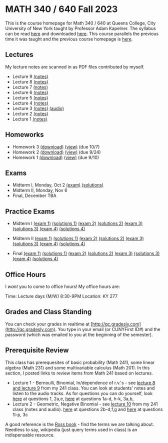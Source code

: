 # MATH 340 / 640 Fall 2023

This is the course homepage for Math 340 / 640 at Queens College, City University of New York taught by Professor Adam Kapelner. The syllabus can be read [here](https://github.com/kapelner/QC_MATH_340_Fall_2023/blob/main/syllabus/syllabus.pdf) and downloaded [here](https://raw.githubusercontent.com/kapelner/QC_MATH_340_Fall_2023/main/syllabus/syllabus.pdf). This course parallels the previous time it was taught and the previous course homepage is [here](https://github.com/kapelner/QC_Math_621_Fall_2020).

## Lectures

My lecture notes are scanned in as PDF files contributed by myself.

<!--
* Lecture 23 [(notes)](https://github.com/kapelner/QC_MATH_340_Fall_2023/blob/main/lectures/lec23.pdf)
* Lecture 22 [(notes)](https://github.com/kapelner/QC_MATH_340_Fall_2023/blob/main/lectures/lec22.pdf)
* Lecture 21 [(notes)](https://github.com/kapelner/QC_MATH_340_Fall_2023/blob/main/lectures/lec21.pdf)
* Lecture 20 [(notes)](https://github.com/kapelner/QC_MATH_340_Fall_2023/blob/main/lectures/lec20.pdf)
* Lecture 19 [(notes)](https://github.com/kapelner/QC_MATH_340_Fall_2023/blob/main/lectures/lec19.pdf)
* Lecture 18 [(notes)](https://github.com/kapelner/QC_MATH_340_Fall_2023/blob/main/lectures/lec18.pdf)
* Lecture 17 [(notes)](https://github.com/kapelner/QC_MATH_340_Fall_2023/blob/main/lectures/lec17.pdf)
* Lecture 16 [(notes)](https://github.com/kapelner/QC_MATH_340_Fall_2023/blob/main/lectures/lec16.pdf)
* Lecture 15 [(notes)](https://github.com/kapelner/QC_MATH_340_Fall_2023/blob/main/lectures/lec15.pdf)
* Lecture 14 [(notes)](https://github.com/kapelner/QC_MATH_340_Fall_2023/blob/main/lectures/lec14.pdf)
* Lecture 13 [(notes)](https://github.com/kapelner/QC_MATH_340_Fall_2023/blob/main/lectures/lec13.pdf)
* Lecture 12 [(notes)](https://github.com/kapelner/QC_MATH_340_Fall_2023/blob/main/lectures/lec12.pdf)
* Lecture 11 [(notes)](https://github.com/kapelner/QC_MATH_340_Fall_2023/blob/main/lectures/lec11.pdf)
* Lecture 10 [(notes)](https://github.com/kapelner/QC_MATH_340_Fall_2023/blob/main/lectures/lec10.pdf)--> 
* Lecture 9 [(notes)](https://github.com/kapelner/QC_MATH_340_Fall_2023/blob/main/lectures/lec09.pdf)
* Lecture 8 [(notes)](https://github.com/kapelner/QC_MATH_340_Fall_2023/blob/main/lectures/lec08.pdf)
* Lecture 7 [(notes)](https://github.com/kapelner/QC_MATH_340_Fall_2023/blob/main/lectures/lec07.pdf)
* Lecture 6 [(notes)](https://github.com/kapelner/QC_MATH_340_Fall_2023/blob/main/lectures/lec06.pdf) 
* Lecture 5 [(notes)](https://github.com/kapelner/QC_MATH_340_Fall_2023/blob/main/lectures/lec05.pdf) 
* Lecture 4 [(notes)](https://github.com/kapelner/QC_MATH_340_Fall_2023/blob/main/lectures/lec04.pdf)
* Lecture 3 [(notes)](https://github.com/kapelner/QC_MATH_340_Fall_2023/blob/main/lectures/lec03.pdf) [(audio)](https://github.com/kapelner/QC_MATH_340_Fall_2023/blob/main/lectures/lec03audio.m4a)
* Lecture 2 [(notes)](https://github.com/kapelner/QC_MATH_340_Fall_2023/blob/main/lectures/lec02.pdf)
* Lecture 1 [(notes)](https://github.com/kapelner/QC_MATH_340_Fall_2023/blob/main/lectures/lec01.pdf)


## Homeworks

<!--
* Homework 9 [(download)](https://github.com/kapelner/QC_MATH_340_Fall_2023/blob/main/homeworks/hw09/hw09.pdf?raw=true) [(view)](https://github.com/kapelner/QC_MATH_340_Fall_2023/blob/main/homeworks/hw09/hw09.pdf) (due 12/12)
* Homework 8 [(download)](https://github.com/kapelner/QC_MATH_340_Fall_2023/blob/main/homeworks/hw08/hw08.pdf?raw=true) [(view)](https://github.com/kapelner/QC_MATH_340_Fall_2023/blob/main/homeworks/hw08/hw08.pdf) (due 12/2)
* Homework 7 [(download)](https://github.com/kapelner/QC_MATH_340_Fall_2023/blob/main/homeworks/hw07/hw07.pdf?raw=true) [(view)](https://github.com/kapelner/QC_MATH_340_Fall_2023/blob/main/homeworks/hw07/hw07.pdf) (due 12/12)
* Homework 6 [(download)](https://github.com/kapelner/QC_MATH_340_Fall_2023/blob/main/homeworks/hw06/hw06.pdf?raw=true) [(view)](https://github.com/kapelner/QC_MATH_340_Fall_2023/blob/main/homeworks/hw06/hw06.pdf) (not formally due)
* Homework 5 [(download)](https://github.com/kapelner/QC_MATH_340_Fall_2023/blob/main/homeworks/hw05/hw05.pdf?raw=true) [(view)](https://github.com/kapelner/QC_MATH_340_Fall_2023/blob/main/homeworks/hw05/hw05.pdf) (due 12/1)
* Homework 4 [(download)](https://github.com/kapelner/QC_MATH_340_Fall_2023/blob/main/homeworks/hw04/hw04.pdf?raw=true) [(view)](https://github.com/kapelner/QC_MATH_340_Fall_2023/blob/main/homeworks/hw04/hw04.pdf) (due 11/14)-->
* Homework 3 [(download)](https://github.com/kapelner/QC_MATH_340_Fall_2023/blob/main/homeworks/hw03/hw03.pdf?raw=true) [(view)](https://github.com/kapelner/QC_MATH_340_Fall_2023/blob/main/homeworks/hw03/hw03.pdf) (due 10/7)
* Homework 2 [(download)](https://github.com/kapelner/QC_MATH_340_Fall_2023/blob/main/homeworks/hw02/hw02.pdf?raw=true) [(view)](https://github.com/kapelner/QC_MATH_340_Fall_2023/blob/main/homeworks/hw02/hw02.pdf) (due 9/24)
* Homework 1 [(download)](https://github.com/kapelner/QC_MATH_340_Fall_2023/blob/main/homeworks/hw01/hw01.pdf?raw=true) [(view)](https://github.com/kapelner/QC_MATH_340_Fall_2023/blob/main/homeworks/hw01/hw01.pdf) (due 9/10)


## Exams

* Midterm I, Monday, Oct 2 [(exam)](https://github.com/kapelner/QC_MATH_340_Fall_2023/blob/main/exams/midterm1/midterm1.pdf) [(solutions)](https://github.com/kapelner/QC_MATH_340_Fall_2023/blob/main/exams/midterm1/midterm1_solutions.pdf)
* Midterm II, Monday, Nov 6
* Final, December TBA

## Practice Exams

* Midterm I [(exam 1)](https://github.com/kapelner/QC_Math_621_Fall_2020/blob/master/exams/midterm1/midterm1.pdf) [(solutions 1)](https://github.com/kapelner/QC_Math_621_Fall_2020/blob/master/exams/midterm1/midterm1_solutions.pdf) [(exam 2)](https://github.com/kapelner/QC_Math_621_Fall_2017/blob/master/exams/midterm1/midterm1.pdf) [(solutions 2)](https://github.com/kapelner/QC_Math_621_Fall_2017/blob/master/exams/midterm1/midterm1_solutions.pdf) [(exam 3)](https://github.com/kapelner/QC_Math_621_Fall_2019/blob/master/exams/midterm1/midterm1.pdf) [(solutions 3)](https://github.com/kapelner/QC_Math_621_Fall_2019/blob/master/exams/midterm1/midterm1_solutions.pdf) [(exam 4)](https://github.com/kapelner/QC_Math_621_Fall_2020/blob/master/exams/midterm1/midterm1.pdf) [(solutions 4)](https://github.com/kapelner/QC_Math_621_Fall_2020/blob/master/exams/midterm1/midterm1_solutions.pdf)

* Midterm II [(exam 1)](https://github.com/kapelner/QC_Math_621_Fall_2020/blob/master/exams/midterm2/midterm2.pdf) [(solutions 1)](https://github.com/kapelner/QC_Math_621_Fall_2020/blob/master/exams/midterm2/midterm2_solutions.pdf) [(exam 2)](https://github.com/kapelner/QC_Math_621_Fall_2017/blob/master/exams/midterm2/midterm2.pdf) [(solutions 2)](https://github.com/kapelner/QC_Math_621_Fall_2017/blob/master/exams/midterm2/midterm2_solutions.pdf) [(exam 3)](https://github.com/kapelner/QC_Math_621_Fall_2019/blob/master/exams/midterm2/midterm2.pdf) [(solutions 3)](https://github.com/kapelner/QC_Math_621_Fall_2019/blob/master/exams/midterm2/midterm2_solutions.pdf) [(exam 4)](https://github.com/kapelner/QC_Math_621_Fall_2020/blob/master/exams/midterm2/midterm2.pdf) [(solutions 4)](https://github.com/kapelner/QC_Math_621_Fall_2020/blob/master/exams/midterm2/midterm2_solutions.pdf)

* Final [(exam 1)](https://github.com/kapelner/QC_Math_621_Fall_2020/blob/master/exams/final/final.pdf) [(solutions 1)](https://github.com/kapelner/QC_Math_621_Fall_2020/blob/master/exams/final/final_solutions.pdf) [(exam 2)](https://github.com/kapelner/QC_Math_621_Fall_2017/blob/master/exams/final/final.pdf) [(solutions 2)](https://github.com/kapelner/QC_Math_621_Fall_2017/blob/master/exams/final/final_solutions.pdf) [(exam 3)](https://github.com/kapelner/QC_Math_621_Fall_2019/blob/master/exams/final/final.pdf) [(solutions 3)](https://github.com/kapelner/QC_Math_621_Fall_2019/blob/master/exams/final/final_solutions.pdf) [(exam 4)](https://github.com/kapelner/QC_Math_621_Fall_2020/blob/master/exams/final/final.pdf) [(solutions 4)](https://github.com/kapelner/QC_Math_621_Fall_2020/blob/master/exams/final/final_solutions.pdf)

## Office Hours

I *want* you to come to office hours! My office hours are:

Time: Lecture days (M/W) 8:30-9PM
Location: KY 277


## Grades and Class Standing

You can check your grades in realtime at [http://qc.gradesly.com](http://qc.gradesly.com). You type in your email (or CUNYFirst ID#) and the password (which was emailed to you at the beginning of the semester).

## Prerequisite Review

This class has prerequesites of basic probability (Math 241), some linear algebra (Math 231) and some multivariable calculus (Math 201). In this section, I posted links to review items from Math 241 based on lectures. 

* Lecture 1 - Bernoulli, Binomial, In/dependence of r.v.'s - see [lecture 8 and lecture 9](https://github.com/kapelner/QC_Math_241_Fall_2016) from my 241 class. You can look at students' notes and listen to the audio tracks. As for questions you can do yourself, look [here](https://github.com/kapelner/QC_Math_241_Fall_2016/blob/master/exams/midterm2/midterm2_solutions.pdf) at questions 1, 2a,e, [here](https://github.com/kapelner/QC_Math_241_Fall_2015/blob/master/exams/midterm2/midterm2_solutions.pdf) at questions 1a-d, h-k, 3a,b, 
* Lecture 2 - Geometric, Negative Binomial - see [lecture 10](https://github.com/kapelner/QC_Math_241_Fall_2016) from my 241 class (notes and audio). [here](https://github.com/kapelner/QC_Math_241_Fall_2016/blob/master/exams/midterm2/midterm2_solutions.pdf) at questions 2b-d,f,g and [here](https://github.com/kapelner/QC_Math_241_Fall_2015/blob/master/exams/midterm2/midterm2_solutions.pdf) at questions 1l-p, 3c<!---->

A good reference is the [Ross book](https://www.amazon.com/First-Course-Probability-6th/dp/0130338516/ref=sr_1_6?ie=UTF8&qid=1504062810&sr=8-6&keywords=probability+ross) - find the terms we are talking about. Needless to say, wikipedia (just query terms used in class) is an indispensable resource.
